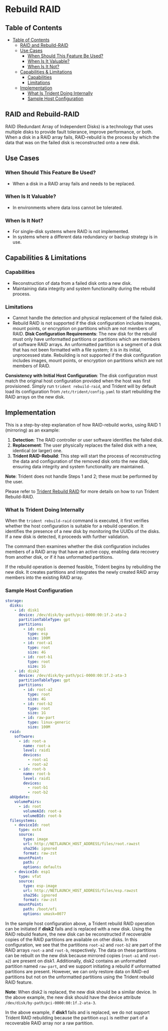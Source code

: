 # Rebuild RAID
## Table of Contents

- [Table of Contents](#table-of-contents)
  - [RAID and Rebuild-RAID](#raid-and-rebuild-raid)
  - [Use Cases](#use-cases)
    - [When Should This Feature Be Used?](#when-should-this-feature-be-used)
    - [When Is It Valuable?](#when-is-it-valuable)
    - [When Is It Not?](#when-is-it-not)
  - [Capabilities \& Limitations](#capabilities--limitations)
    - [Capabilities](#capabilities)
    - [Limitations](#limitations)
  - [Implementation](#implementation)
    - [What Is Trident Doing Internally](#what-is-trident-doing-internally)
    - [Sample Host Configuration](#sample-host-configuration)

## RAID and Rebuild-RAID

RAID (Redundant Array of Independent Disks) is a technology that uses multiple
disks to provide fault tolerance, improve performance, or both. When a disk in a
RAID array fails, RAID-rebuild is the process by which the data that was on the
failed disk is reconstructed onto a new disk.

## Use Cases

### When Should This Feature Be Used?

- When a disk in a RAID array fails and needs to be replaced.

### When Is It Valuable?

- In environments where data loss cannot be tolerated.

### When Is It Not?

- For single-disk systems where RAID is not implemented.
- In systems where a different data redundancy or backup strategy is in use.

## Capabilities & Limitations

### Capabilities

- Reconstruction of data from a failed disk onto a new disk.
- Maintaining data integrity and system functionality during the rebuild process.

### Limitations

- Cannot handle the detection and physical replacement of the failed disk.
- Rebuild RAID is not supported if the disk configuration includes images, mount points, or encryption on partitions which are not members of RAID.
**Disk Configuration Requirements**: The new disk for the rebuild must only have unformatted partitions or partitions which are members of software RAID arrays. An unformatted partition is a segment of a disk that has not been formatted with a file system; it is in its initial, unprocessed state. Rebuilding is not supported if the disk configuration includes images, mount points, or encryption on partitions which are not members of RAID.

**Consistency with Initial Host Configuration**: The disk configuration must match the original host configuration provided when the host was first provisioned. Simply run `trident rebuild-raid`, and Trident will by default load its configuration from `/etc/trident/config.yaml` to start rebuilding the RAID arrays on the new disk.

## Implementation

This is a step-by-step explanation of how RAID-rebuild works, using RAID 1 (mirroring) as an example:

1. **Detection**: The RAID controller or user software identifies the failed disk.
2. **Replacement**: The user physically replaces the failed disk with a new, identical (or larger) one.
3. **Trident RAID-Rebuild**: This step will start the process of reconstructing the data and configuration of the removed disk onto the new disk, ensuring data integrity and system functionality are maintained.

**Note**: Trident does not handle Steps 1 and 2; these must be performed by the user.

Please refer to [Trident Rebuild RAID](./docs/How-To-Guides/Trident-Rebuild-RAID.md) for more details on how to run Trident Rebuild-RAID.

### What Is Trident Doing Internally

When the `trident rebuild-raid` command is executed, it first verifies whether
the host configuration is suitable for a rebuild operation. It identifies the
presence of a new disk by monitoring the UUIDs of the disks. If a new disk is
detected, it proceeds with further validation.

The command then examines whether the disk configuration includes members of a
RAID array that have an active copy, enabling data recovery from another disk,
or if it has unformatted partitions.

If the rebuild operation is deemed feasible, Trident begins by rebuilding the
new disk. It creates partitions and integrates the newly created RAID array
members into the existing RAID array.

### Sample Host Configuration

```yaml
storage:
  disks:
    - id: disk1
      device: /dev/disk/by-path/pci-0000:00:1f.2-ata-2
      partitionTableType: gpt
      partitions:
        - id: esp1
          type: esp
          size: 100M
        - id: root-a1
          type: root
          size: 4G
        - id: root-b1
          type: root
          size: 1G
    - id: disk2
      device: /dev/disk/by-path/pci-0000:00:1f.2-ata-3
      partitionTableType: gpt
      partitions:
        - id: root-a2
          type: root
          size: 4G
        - id: root-b2
          type: root
          size: 1G
        - id: raw-part
          type: linux-generic
          size: 100M
  raid:
    software:
      - id: root-a
        name: root-a
        level: raid1
        devices:
          - root-a1
          - root-a2
      - id: root-b
        name: root-b
        level: raid1
        devices:
          - root-b1
          - root-b2
  abUpdate:
    volumePairs:
      - id: root
        volumeAId: root-a
        volumeBId: root-b
  filesystems:
    - deviceId: root
      type: ext4
      source:
        type: image
        url: http://NETLAUNCH_HOST_ADDRESS/files/root.rawzst
        sha256: ignored
        format: raw-zst
      mountPoint:
        path: /
        options: defaults
    - deviceId: esp1
      type: vfat
      source:
        type: esp-image
        url: http://NETLAUNCH_HOST_ADDRESS/files/esp.rawzst
        sha256: ignored
        format: raw-zst
      mountPoint:
        path: /boot/efi
        options: umask=0077
```

In the sample host configuration above, a Trident rebuild RAID operation can be
initiated if **disk2** fails and is replaced with a new disk. Using the RAID
rebuild feature, the new disk can be reconstructed if recoverable copies of the
RAID partitions are available on other disks. In this configuration, we see that
the partitions `root-a2` and `root-b2` are part of the RAID arrays `root-a` and
`root-b`, respectively. The data on these partitions can be rebuilt on the new
disk because mirrored copies (`root-a1` and `root-a2`) are present on disk1.
Additionally, disk2 contains an unformatted partition named `raw-part`, and we
support initiating a rebuild if unformatted partitions are present. However, we
can only restore data on RAID-ed partitions but not on the unformatted
partitions using the Trident rebuild RAID feature.

**Note**: When disk2 is replaced, the new disk should be a similar device. In
the above example, the new disk should have the device attribute
`/dev/disk/by-path/pci-0000:00:1f.2-ata-3`.

In the above example, if **disk1** fails and is replaced, we do not support
Trident RAID rebuilding because the partition `esp1` is neither part of a
recoverable RAID array nor a raw partition.
